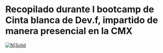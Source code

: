 
# Recopilado durante l bootcamp de Cinta blanca de Dev.f, impartido de manera presencial en la CMX

[![N|Solid](https://devf-website.s3.amazonaws.com/static/assets/img/devf-cursos-remotos.png)](https://devf.la)
